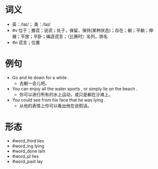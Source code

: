 # 词义
- 英：/laɪ/； 美：/laɪ/
- #v 位于；撒谎；说谎；处于，保留，保持(某种状态)；存在；躺；平躺；伸展；平放；平卧；编造谎言；（比赛时）名列，排名
- #n 谎言；位置
# 例句
- Go and lie down for a while .
	- 去躺一会儿吧。
- You can enjoy all the water sports , or simply lie on the beach .
	- 你可以进行所有的水上运动，或只是躺在沙滩上。
- You could see from his face that he was lying .
	- 从他的表情上你可以看出他在说假话。
# 形态
- #word_third lies
- #word_ing lying
- #word_done lain
- #word_pl lies
- #word_past lay
